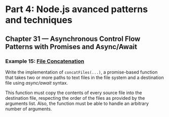 # Part 4: Node.js avanced patterns and techniques
## Chapter 31 &mdash; Asynchronous Control Flow Patterns with Promises and Async/Await
### Example 15: [File Concatenation](./e15-file-concatenation-async-await/)
Write the implementation of `concatFiles(...)`, a promise-based function that takes two or more paths to text files in the file system and a destination file using *async/await* syntax.

This function must copy the contents of every source file into the destination file, respecting the order of the files as provided by the arguments list. Also, the function must be able to handle an arbitrary number of arguments.